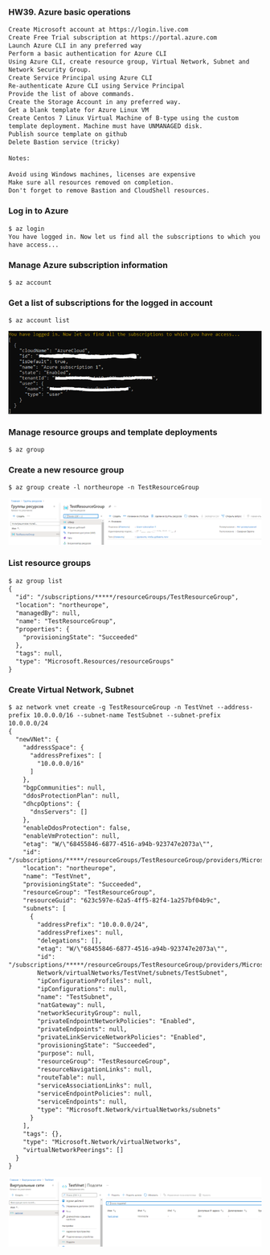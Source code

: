 ### HW39. Azure basic operations
``` 
Create Microsoft account at https://login.live.com
Create Free Trial subscription at https://portal.azure.com
Launch Azure CLI in any preferred way
Perform a basic authentication for Azure CLI
Using Azure CLI, create resource group, Virtual Network, Subnet and Network Security Group.
Create Service Principal using Azure CLI
Re-authenticate Azure CLI using Service Principal
Provide the list of above commands.
Create the Storage Account in any preferred way.
Get a blank template for Azure Linux VM
Create Centos 7 Linux Virtual Machine of B-type using the custom template deployment. Machine must have UNMANAGED disk.
Publish source template on github
Delete Bastion service (tricky)

Notes:

Avoid using Windows machines, licenses are expensive
Make sure all resources removed on completion.
Don't forget to remove Bastion and CloudShell resources.
```
### Log in to Azure
``` 
$ az login
You have logged in. Now let us find all the subscriptions to which you have access...
```
###  Manage Azure subscription information
``` 
$ az account
```
### Get a list of subscriptions for the logged in account
``` 
$ az account list
```
![screen shot web page](https://github.com/v-kostyukov/ithillel-tasks/blob/master/HW39/img/screen1.png)
### Manage resource groups and template deployments
``` 
$ az group
```
### Create a new resource group
``` 
$ az group create -l northeurope -n TestResourceGroup
```
![screen shot web page](https://github.com/v-kostyukov/ithillel-tasks/blob/master/HW39/img/screen2.png)
### List resource groups
```
$ az group list
{
  "id": "/subscriptions/*****/resourceGroups/TestResourceGroup",
  "location": "northeurope",
  "managedBy": null,
  "name": "TestResourceGroup",
  "properties": {
    "provisioningState": "Succeeded"
  },
  "tags": null,
  "type": "Microsoft.Resources/resourceGroups"
}
```
### Create Virtual Network, Subnet 
``` 
$ az network vnet create -g TestResourceGroup -n TestVnet --address-prefix 10.0.0.0/16 --subnet-name TestSubnet --subnet-prefix 10.0.0.0/24
{
  "newVNet": {
    "addressSpace": {
      "addressPrefixes": [
        "10.0.0.0/16"
      ]
    },
    "bgpCommunities": null,
    "ddosProtectionPlan": null,
    "dhcpOptions": {
      "dnsServers": []
    },
    "enableDdosProtection": false,
    "enableVmProtection": null,
    "etag": "W/\"68455846-6877-4516-a94b-923747e2073a\"",
    "id": "/subscriptions/*****/resourceGroups/TestResourceGroup/providers/Microsoft.Network/virtualNetworks/TestVnet",
    "location": "northeurope",
    "name": "TestVnet",
    "provisioningState": "Succeeded",
    "resourceGroup": "TestResourceGroup",
    "resourceGuid": "623c597e-62a5-4ff5-82f4-1a257bf04b9c",
    "subnets": [
      {
        "addressPrefix": "10.0.0.0/24",
        "addressPrefixes": null,
        "delegations": [],
        "etag": "W/\"68455846-6877-4516-a94b-923747e2073a\"",
        "id": "/subscriptions/*****/resourceGroups/TestResourceGroup/providers/Microsoft.
        Network/virtualNetworks/TestVnet/subnets/TestSubnet",
        "ipConfigurationProfiles": null,
        "ipConfigurations": null,
        "name": "TestSubnet",
        "natGateway": null,
        "networkSecurityGroup": null,
        "privateEndpointNetworkPolicies": "Enabled",
        "privateEndpoints": null,
        "privateLinkServiceNetworkPolicies": "Enabled",
        "provisioningState": "Succeeded",
        "purpose": null,
        "resourceGroup": "TestResourceGroup",
        "resourceNavigationLinks": null,
        "routeTable": null,
        "serviceAssociationLinks": null,
        "serviceEndpointPolicies": null,
        "serviceEndpoints": null,
        "type": "Microsoft.Network/virtualNetworks/subnets"
      }
    ],
    "tags": {},
    "type": "Microsoft.Network/virtualNetworks",
    "virtualNetworkPeerings": []
  }
}
```
![screen shot web page](https://github.com/v-kostyukov/ithillel-tasks/blob/master/HW39/img/screen3.png)
